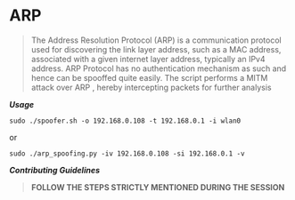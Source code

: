 # ARP
> The Address Resolution Protocol (ARP) is a communication protocol used for discovering the link layer address, such as a MAC address, associated with a given internet layer address, typically an IPv4 address.
> ARP Protocol has no authentication mechanism as such and hence can be spooffed quite easily.
> The script performs a MITM attack over ARP , hereby intercepting packets for further analysis

*__Usage__*

```
sudo ./spoofer.sh -o 192.168.0.108 -t 192.168.0.1 -i wlan0   
```
or
```
sudo ./arp_spoofing.py -iv 192.168.0.108 -si 192.168.0.1 -v
```

*__Contributing Guidelines__*

> **FOLLOW THE STEPS STRICTLY MENTIONED DURING THE SESSION**
